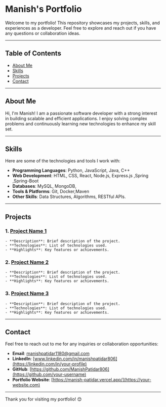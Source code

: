 # Manish's Portfolio

Welcome to my portfolio! This repository showcases my projects, skills, and experiences as a developer. Feel free to explore and reach out if you have any questions or collaboration ideas.

---

## Table of Contents
- [About Me](#about-me)
- [Skills](#skills)
- [Projects](#projects)
- [Contact](#contact)

---

## About Me

Hi, I'm Manish! I am a passionate software developer with a strong interest in building scalable and efficient applications. I enjoy solving complex problems and continuously learning new technologies to enhance my skill set.

---

## Skills

Here are some of the technologies and tools I work with:

- **Programming Languages**: Python, JavaScript, Java, C++
- **Web Development**: HTML, CSS, React, Node.js, Express.js ,Spring ,Spring-Boot
- **Databases**: MySQL, MongoDB,
- **Tools & Platforms**: Git, Docker,Maven
- **Other Skills**: Data Structures, Algorithms, RESTful APIs.

---

## Projects

### 1. **[Project Name 1](#)**
    - **Description**: Brief description of the project.
    - **Technologies**: List of technologies used.
    - **Highlights**: Key features or achievements.

### 2. **[Project Name 2](#)**
    - **Description**: Brief description of the project.
    - **Technologies**: List of technologies used.
    - **Highlights**: Key features or achievements.

### 3. **[Project Name 3](#)**
    - **Description**: Brief description of the project.
    - **Technologies**: List of technologies used.
    - **Highlights**: Key features or achievements.

<!-- *(Add more projects as needed.)* -->

---

## Contact

Feel free to reach out to me for any inquiries or collaboration opportunities:

- **Email**: [manishpatidar1180@gmail.com](mailto:your-email@example.com)
- **LinkedIn**: [www.linkedin.com/in/manishpatidar806](https://linkedin.com/in/your-profile)
- **GitHub**: [https://github.com/ManishPatidar806](https://github.com/your-username)
- **Portfolio Website**: [https://manish-patidar.vercel.app/](https://your-website.com)

---

Thank you for visiting my portfolio! 😊